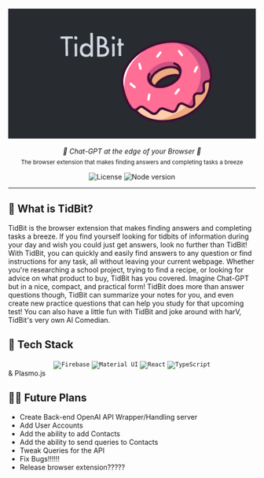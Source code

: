 ![TidBit](https://github.com/adipoluri/tidbit/blob/main/social/banner.png)

<p align="center">
  <em>🍩 Chat-GPT at the edge of your Browser 🍩</em></br>
  <sub> The browser extension that makes finding answers and completing tasks a breeze </sub>
</p>
<p align="center">
 <img alt="License" src="https://img.shields.io/github/license/awtkns/confetti?color=2334D058" />
 <img alt="Node version" src="https://img.shields.io/static/v1?label=node&message=%20%3E=16.0.0&logo=node.js&color=2334D058" />
</p>

---

## 📖 What is TidBit?
TidBit is the browser extension that makes finding answers and completing tasks a breeze. If you find yourself looking for tidbits of information during your day and wish you could just get answers, look no further than TidBit! With TidBit, you can quickly and easily find answers to any question or find instructions for any task, all without leaving your current webpage. Whether you're researching a school project, trying to find a recipe, or looking for advice on what product to buy, TidBit has you covered. Imagine Chat-GPT but in a nice, compact, and practical form! TidBit does more than answer questions though, TidBit can summarize your notes for you, and even create new practice questions that can help you study for that upcoming test! You can also have a little fun with TidBit and joke around with harV, TidBit's very own AI Comedian.

## 🚀 Tech Stack

<div align="center">
	<code><img height="100" src="https://user-images.githubusercontent.com/25181517/189716855-2c69ca7a-5149-4647-936d-780610911353.png" alt="Firebase" title="Firebase" /></code>
	<code><img height="100" src="https://user-images.githubusercontent.com/25181517/189716630-fe6c084c-6c66-43af-aa49-64c8aea4a5c2.png" alt="Material UI" title="Material UI" /></code>
	<code><img height="100" src="https://user-images.githubusercontent.com/25181517/183897015-94a058a6-b86e-4e42-a37f-bf92061753e5.png" alt="React" title="React" /></code>
	<code><img height="100" src="https://user-images.githubusercontent.com/25181517/183890598-19a0ac2d-e88a-4005-a8df-1ee36782fde1.png" alt="TypeScript" title="TypeScript" /></code>
</div>
& Plasmo.js

## 👨‍🚀 Future Plans
- Create Back-end OpenAI API Wrapper/Handling server
- Add User Accounts
- Add the ability to add Contacts
- Add the ability to send queries to Contacts
- Tweak Queries for the API
- Fix Bugs!!!!!!
- Release browser extension?????

